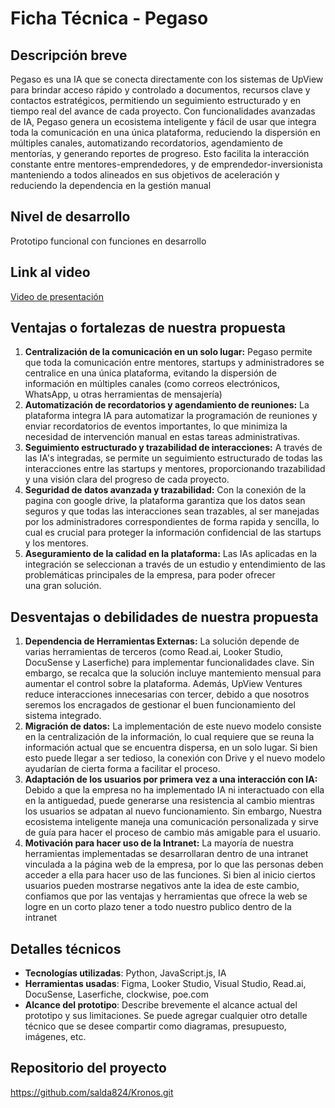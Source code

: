 # Ficha Técnica - Pegaso

## Descripción breve
Pegaso es una IA que se conecta directamente con los sistemas de UpView para brindar acceso rápido y controlado a documentos, recursos clave y contactos estratégicos, permitiendo un seguimiento estructurado y en tiempo real del avance de cada proyecto. Con funcionalidades avanzadas de IA, Pegaso genera un ecosistema inteligente y fácil de usar que integra toda la comunicación en una única plataforma, reduciendo la dispersión en múltiples canales, automatizando recordatorios, agendamiento de mentorías, y generando reportes de progreso. Esto facilita la interacción constante entre mentores-emprendedores, y de emprendedor-inversionista manteniendo a todos alineados en sus objetivos de aceleración y reduciendo la dependencia en la gestión manual

## Nivel de desarrollo
Prototipo funcional con funciones en desarrollo 

## Link al video
[Video de presentación](URL)

## Ventajas o fortalezas de nuestra propuesta
1. **Centralización de la comunicación en un solo lugar:** Pegaso permite que toda la comunicación entre mentores, startups y administradores se centralice en una única plataforma, evitando la 
dispersión de información en múltiples canales (como correos electrónicos, WhatsApp, u otras herramientas de mensajería)
2. **Automatización de recordatorios y agendamiento de reuniones:** La plataforma integra IA para automatizar la programación de reuniones y enviar recordatorios de eventos importantes, lo que minimiza la 
necesidad de intervención manual en estas tareas administrativas.
3. **Seguimiento estructurado y trazabilidad de interacciones:** A través de las IA's integradas, se permite un seguimiento estructurado de todas las interacciones entre las startups y mentores, proporcionando 
trazabilidad y una visión clara del progreso de cada proyecto.
4. **Seguridad de datos avanzada y trazabilidad:** Con la conexión de la pagina con google drive, la plataforma garantiza que los datos sean seguros y que todas las interacciones sean trazables, al ser manejadas por los administradores correspondientes de forma rapida y sencilla, lo cual es crucial para proteger la información confidencial de las startups y los mentores.
5. **Aseguramiento de la calidad en la plataforma:** Las IAs aplicadas en la integración se seleccionan a través de un estudio y entendimiento de las problemáticas principales de la empresa, para poder ofrecer una gran solución.

## Desventajas o debilidades de nuestra propuesta
1. **Dependencia de Herramientas Externas:**  La solución depende de varias herramientas de terceros (como Read.ai, Looker Studio, DocuSense y Laserfiche) para implementar 
funcionalidades clave. Sin embargo, se recalca que la solución incluye mantemiento mensual para aumentar el control sobre la plataforma. Además, UpView Ventures reduce interacciones 
innecesarias con tercer, debido a que nosotros seremos los encragados de gestionar el buen funcionamiento del sistema integrado.
2. **Migración de datos:** La implementación de este nuevo modelo consiste en la centralización de la información, lo cual requiere que se reuna la información actual que se encuentra dispersa, en un solo lugar. Si bien esto puede llegar a ser tedioso, la conexión con Drive y el nuevo modelo ayudarían de cierta forma a facilitar el proceso.
3. **Adaptación de los usuarios por primera vez a una interacción 
con IA:** Debido a que la empresa no ha implementado IA ni interactuado con ella en la antiguedad, puede generarse una resistencia al cambio mientras 
los usuarios se adpatan al nuevo funcionamiento. Sin embargo, Nuestra ecosistema inteligente maneja una comunicación personalizada y sirve de guía para hacer el proceso de cambio más amigable para el usuario.
4. **Motivación para hacer uso de la Intranet:** La mayoría de nuestra herramientas implementadas se desarrollaran dentro de una intranet vinculada a la página web de la empresa, por lo que las personas deben acceder a ella para hacer uso de las funciones. Si bien al inicio ciertos usuarios pueden mostrarse negativos ante la idea de este cambio, confiamos que por las ventajas y herramientas que ofrece la web se logre en un corto plazo tener a todo nuestro publico dentro de la intranet 

## Detalles técnicos
- **Tecnologías utilizadas**: Python, JavaScript.js, IA
- **Herramientas usadas**: Figma, Looker Studio, Visual Studio, Read.ai, DocuSense, Laserfiche, clockwise, poe.com
- **Alcance del prototipo**: Describe brevemente el alcance actual del prototipo y sus limitaciones.
  Se puede agregar cualquier otro detalle técnico que se desee compartir como diagramas, presupuesto, imágenes, etc.

## Repositorio del proyecto
https://github.com/salda824/Kronos.git
